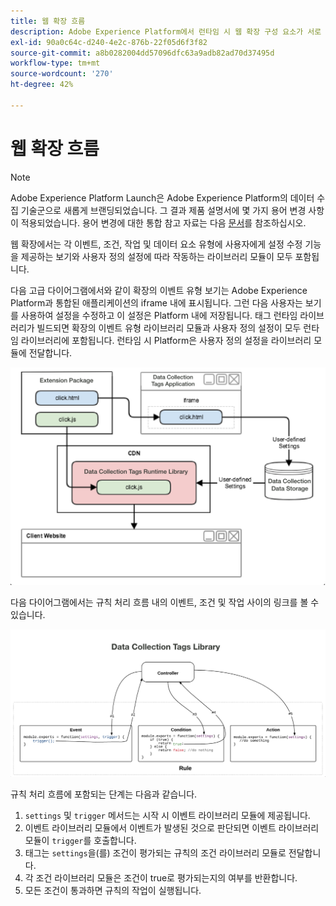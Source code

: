 ```yaml
---
title: 웹 확장 흐름
description: Adobe Experience Platform에서 런타임 시 웹 확장 구성 요소가 서로 상호 작용하는 방법에 대해 알아봅니다.
exl-id: 90a0c64c-d240-4e2c-876b-22f05d6f3f82
source-git-commit: a8b0282004dd57096dfc63a9adb82ad70d37495d
workflow-type: tm+mt
source-wordcount: '270'
ht-degree: 42%

---
```


# 웹 확장 흐름

>[!NOTE]
>
>Adobe Experience Platform Launch은 Adobe Experience Platform의 데이터 수집 기술군으로 새롭게 브랜딩되었습니다. 그 결과 제품 설명서에 몇 가지 용어 변경 사항이 적용되었습니다. 용어 변경에 대한 통합 참고 자료는 다음 [문서](../../term-updates.md)를 참조하십시오.

웹 확장에서는 각 이벤트, 조건, 작업 및 데이터 요소 유형에 사용자에게 설정 수정 기능을 제공하는 보기와 사용자 정의 설정에 따라 작동하는 라이브러리 모듈이 모두 포함됩니다.

다음 고급 다이어그램에서와 같이 확장의 이벤트 유형 보기는 Adobe Experience Platform과 통합된 애플리케이션의 iframe 내에 표시됩니다. 그런 다음 사용자는 보기를 사용하여 설정을 수정하고 이 설정은 Platform 내에 저장됩니다. 태그 런타임 라이브러리가 빌드되면 확장의 이벤트 유형 라이브러리 모듈과 사용자 정의 설정이 모두 런타임 라이브러리에 포함됩니다. 런타임 시 Platform은 사용자 정의 설정을 라이브러리 모듈에 전달합니다.

![확장 흐름 다이어그램](../images/flow/web/extension-flow.png)

다음 다이어그램에서는 규칙 처리 흐름 내의 이벤트, 조건 및 작업 사이의 링크를 볼 수 있습니다.

![규칙 처리 흐름 다이어그램](../images/flow/web/rule-processing-flow.png)

규칙 처리 흐름에 포함되는 단계는 다음과 같습니다.

1. `settings` 및 `trigger` 메서드는 시작 시 이벤트 라이브러리 모듈에 제공됩니다.
1. 이벤트 라이브러리 모듈에서 이벤트가 발생된 것으로 판단되면 이벤트 라이브러리 모듈이 `trigger`를 호출합니다.
1. 태그는 `settings`을(를) 조건이 평가되는 규칙의 조건 라이브러리 모듈로 전달합니다.
1. 각 조건 라이브러리 모듈은 조건이 true로 평가되는지의 여부를 반환합니다.
1. 모든 조건이 통과하면 규칙의 작업이 실행됩니다.
